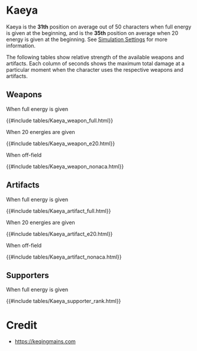 # Kaeya

Kaeya is the **31th** position on average out of 50
characters when full energy is given at the beginning, and is the
**35th** position on average when 20 energy is given at the
beginning. See [Simulation Settings](./simulation_settings.md) for more
information.

The following tables show relative strength of the available weapons and
artifacts. Each column of seconds shows the maximum total damage at a
particular moment when the character uses the respective weapons and
artifacts.

## Weapons

When full energy is given

{{#include tables/Kaeya_weapon_full.html}}

When 20 energies are given

{{#include tables/Kaeya_weapon_e20.html}}

When off-field

{{#include tables/Kaeya_weapon_nonaca.html}}

## Artifacts

When full energy is given

{{#include tables/Kaeya_artifact_full.html}}

When 20 energies are given

{{#include tables/Kaeya_artifact_e20.html}}

When off-field

{{#include tables/Kaeya_artifact_nonaca.html}}

## Supporters

When full energy is given

{{#include tables/Kaeya_supporter_rank.html}}

# Credit

- <https://keqingmains.com>
